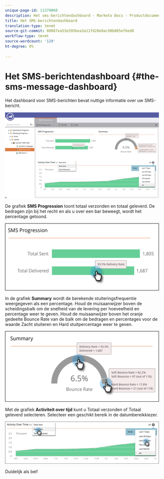 ```yaml
---
unique-page-id: 11379060
description: Het sms-berichtendashboard - Marketo Docs - Productdocumentatie
title: Het SMS-berichtendashboard
translation-type: tm+mt
source-git-commit: 00887ea53e395bea3a11fd28e0ac98b085ef6ed8
workflow-type: tm+mt
source-wordcount: '129'
ht-degree: 0%

---
```



# Het SMS-berichtendashboard {#the-sms-message-dashboard}

Het dashboard voor SMS-berichten bevat nuttige informatie over uw SMS-bericht.

![](assets/converted-dashboard-image.png)

De grafiek **SMS Progression** toont totaal verzonden en totaal geleverd. De bedragen zijn bij het recht en als u over een bar beweegt, wordt het percentage getoond.

![](assets/sms-progression-hand-border.png)

In de grafiek **Summary** wordt de berekende stuiteringsfrequentie weergegeven als een percentage. Houd de muisaanwijzer boven de scheidingsbalk om de snelheid van de levering per hoeveelheid en percentage weer te geven. Houd de muisaanwijzer boven het oranje gedeelte Bounce Rate van de balk om de bedragen en percentages voor de waarde Zacht stuiteren en Hard stuitpercentage weer te geven.

![](assets/hover-over-summary-hands-thin-border.png)

Met de grafiek **Activiteit over tijd** kunt u Totaal verzonden of Totaal geleverd selecteren. Selecteer een geschikt bereik in de datumbereikkiezer.

![](assets/activity-over-time-hands.png)

Duidelijk als bel!
